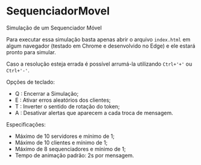 # SequenciadorMovel
Simulação de um Sequenciador Móvel


Para executar essa simulação basta apenas abrir o arquivo `index.html` em algum navegador (testado em Chrome e desenvolvido no Edge) e ele estará pronto para simular.

Caso a resolução esteja errada é possível arrumá-la utilizando `Ctrl+'+'` ou `Ctrl+'-'`.

Opções de teclado:
 - Q : Encerrar a Simulação;
 - E : Ativar erros aleatórios dos clientes;
 - T : Inverter o sentido de rotação do token;
 - A : Desativar alertas que aparecem a cada troca de mensagem.
 
Especificações:
 - Máximo de 10 servidores e mínimo de 1;
 - Máximo de 10 clientes e mínimo de 1;
 - Máximo de 8 sequenciadores e mínimo de 1;
 - Tempo de animação padrão: 2s por mensagem.

